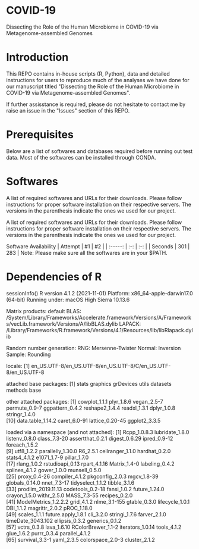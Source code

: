 # COVID-19
Dissecting the Role of the Human Microbiome in COVID-19 via Metagenome-assembled Genomes

# Introduction

This REPO contains in-house scripts (R, Python), data and detailed instructions for users to reproduce much of the analyses we have done for our manuscript titled "Dissecting the Role of the Human Microbiome in COVID-19 via Metagenome-assembled Genomes".

If further assisstance is required, please do not hesitate to contact me by raise an issue in the "Issues" section of this REPO.

# Prerequisites
Below are a list of softwares and databases required before running out test data. Most of the softwares can be installed through CONDA.

# Softwares
A list of required softwares and URLs for their downloads. Please follow instructions for proper software installation on their respective servers. The versions in the parenthesis indicate the ones we used for our project.

A list of required softwares and URLs for their downloads. Please follow instructions for proper software installation on their respective servers. The versions in the parenthesis indicate the ones we used for our project.

Software	Availability
| Attempt | #1  | #2  |
| :-----: | :-: | :-: |
| Seconds | 301 | 283 |
Note: Please make sure all the softwares are in your $PATH.











# Dependencies of R
sessionInfo()
R version 4.1.2 (2021-11-01)
Platform: x86_64-apple-darwin17.0 (64-bit)
Running under: macOS High Sierra 10.13.6

Matrix products: default
BLAS:   /System/Library/Frameworks/Accelerate.framework/Versions/A/Frameworks/vecLib.framework/Versions/A/libBLAS.dylib
LAPACK: /Library/Frameworks/R.framework/Versions/4.1/Resources/lib/libRlapack.dylib

Random number generation:
 RNG:     Mersenne-Twister 
 Normal:  Inversion 
 Sample:  Rounding 
 
locale:
[1] en_US.UTF-8/en_US.UTF-8/en_US.UTF-8/C/en_US.UTF-8/en_US.UTF-8

attached base packages:
[1] stats     graphics  grDevices utils     datasets  methods   base     

other attached packages:
 [1] cowplot_1.1.1     plyr_1.8.6        vegan_2.5-7       permute_0.9-7     ggpattern_0.4.2   reshape2_1.4.4    readxl_1.3.1      dplyr_1.0.8       stringr_1.4.0    
[10] data.table_1.14.2 caret_6.0-91      lattice_0.20-45   ggplot2_3.3.5    

loaded via a namespace (and not attached):
 [1] Rcpp_1.0.8.3         lubridate_1.8.0      listenv_0.8.0        class_7.3-20         assertthat_0.2.1     digest_0.6.29        ipred_0.9-12         foreach_1.5.2       
 [9] utf8_1.2.2           parallelly_1.30.0    R6_2.5.1             cellranger_1.1.0     hardhat_0.2.0        stats4_4.1.2         e1071_1.7-9          pillar_1.7.0        
[17] rlang_1.0.2          rstudioapi_0.13      rpart_4.1.16         Matrix_1.4-0         labeling_0.4.2       splines_4.1.2        gower_1.0.0          munsell_0.5.0       
[25] proxy_0.4-26         compiler_4.1.2       pkgconfig_2.0.3      mgcv_1.8-39          globals_0.14.0       nnet_7.3-17          tidyselect_1.1.2     tibble_3.1.6        
[33] prodlim_2019.11.13   codetools_0.2-18     fansi_1.0.2          future_1.24.0        crayon_1.5.0         withr_2.5.0          MASS_7.3-55          recipes_0.2.0       
[41] ModelMetrics_1.2.2.2 grid_4.1.2           nlme_3.1-155         gtable_0.3.0         lifecycle_1.0.1      DBI_1.1.2            magrittr_2.0.2       pROC_1.18.0         
[49] scales_1.1.1         future.apply_1.8.1   cli_3.2.0            stringi_1.7.6        farver_2.1.0         timeDate_3043.102    ellipsis_0.3.2       generics_0.1.2      
[57] vctrs_0.3.8          lava_1.6.10          RColorBrewer_1.1-2   iterators_1.0.14     tools_4.1.2          glue_1.6.2           purrr_0.3.4          parallel_4.1.2      
[65] survival_3.3-1       yaml_2.3.5           colorspace_2.0-3     cluster_2.1.2    
